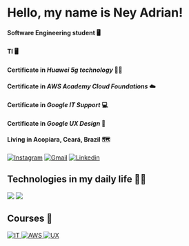 # Hello, my name is Ney Adrian!
#### Software Engineering student 🖥️
#### TI 🖥️
#### Certificate in *Huawei 5g technology* 🧑‍💻
#### Certificate in *AWS Academy Cloud Foundations* ☁️
#### Certificate in *Google IT Support* 💻
#### Certificate in *Google UX Design* 🎨
#### Living in Acopiara, Ceará, Brazil 🗺️

[![Instagram](https://img.shields.io/badge/Instagram-E4405F?style=for-the-badge&logo=instagram&logoColor=white)](https://www.instagram.com/neyadrian_?igsh=dzMzamY1ZDIwYzZw)
[![Gmail](https://img.shields.io/badge/Gmail-D14836?style=for-the-badge&logo=gmail&logoColor=white)](mailto:neyadrian2018@gmail.com)
[![Linkedin](https://img.shields.io/badge/LinkedIn-0077B5?style=for-the-badge&logo=linkedin&logoColor=white)](https://www.linkedin.com/in/ney-adrian-casimiro-oliveira-567b902bb/)


## Technologies in my daily life 👨‍💻

<div>
    <img src="https://skillicons.dev/icons?i=html,css,javascript,react,python,c" />
    <img src="https://skillicons.dev/icons?i=github,git,vscode,figma,photoshop" /><br>
</div>

## Courses 🔰


<a href="https://www.credly.com/badges/6fc0f7e6-c7cc-4690-bc7b-0d0698a4e9a7/public_url">
    <img src="https://images.credly.com/size/135x135/images/fb97a12f-c0f1-4f37-9b7d-4a830199fe84/GCC_badge_IT_Support_1000x1000.png" alt="IT">
</a>
<a href="https://www.credly.com/badges/deb3a6b1-186a-413f-9322-ff8380e5745c/public_url">
    <img src="https://images.credly.com/size/135x135/images/73e4a58b-a8ef-41a3-a7db-9183dd269882/image.png" alt="AWS">
</a>
<a href="https://www.credly.com/badges/3c77930f-3a37-455b-a9ee-7a330cfd3a65/public_url">
    <img src="https://images.credly.com/size/135x135/images/f4b9febb-69f6-46d8-8797-1e504ebfe0f8/GCC_badge_UX_1000x1000.png" alt="UX">
</a>
